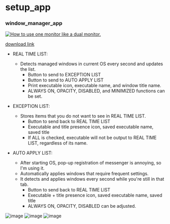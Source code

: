 # setup_app

### window_manager_app

[![How to use one monitor like a dual monitor.](https://img.youtube.com/vi/tcHLHS2gZ00/0.jpg)](https://www.youtube.com/watch?v=tcHLHS2gZ00)

[download link](https://github.com/stacew/setup_app/raw/main/SETUP_window_manager_app_2.0.0.exe)

- REAL TIME LIST:
  - Detects managed windows in current OS every second and updates the list.
	  - Button to send to EXCEPTION LIST
	  - Button to send to AUTO APPLY LIST
	  - Print executable icon, executable name, and window title name.
	  - ALWAYS ON, OPACITY, DISABLED, and MINIMIZED functions can be set.	

- EXCEPTION LIST:
  - Stores items that you do not want to see in REAL TIME LIST.
	  - Button to send back to REAL TIME LIST
	  - Executable and title presence icon, saved executable name, saved title
	  - If ALL is checked, executable will not be output to REAL TIME LIST, regardless of its name.

- AUTO APPLY LIST:
  - After starting OS, pop-up registration of messenger is annoying, so I'm using it.
  - Automatically applies windows that require frequent settings.
  - It detects and applies windows every second while you're still in that tab.
	  - Button to send back to REAL TIME LIST
	  - Executable + title presence icon, saved executable name, saved title
	  - ALWAYS ON, OPACITY, DISABLED can be adjusted.


![image](https://user-images.githubusercontent.com/4076516/228884858-98b70bed-535b-49fd-b5e4-2cfe00a52239.png)
![image](https://user-images.githubusercontent.com/4076516/228884893-3af8a35c-c6e1-4bbb-8903-f1e843c9d15f.png)
![image](https://user-images.githubusercontent.com/4076516/228884909-c019bd3a-41ee-42c3-ae5f-f6f86256e878.png)
